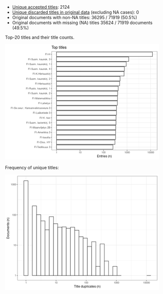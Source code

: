 -   [Unique accepted titles](output.tables/title_accepted.csv): 2124
-   [Unique discarded titles in original
    data](output.tables/title_discarded.csv) (excluding NA cases): 0
-   Original documents with non-NA titles: 36295 / 71919 (50.5%)
-   Original documents with missing (NA) titles 35624 / 71919 documents
    (49.5%)

Top-20 titles and their title counts.

![plot of chunk summarytitle](figure/rmd_holder_summarytitle-1.png)

Frequency of unique titles:

![plot of chunk uniquetitles](figure/rmd_holder_uniquetitles-1.png)
